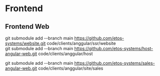 # Frontend

## Frontend Web
git submodule add --branch main  https://github.com/etos-systems/website.git code/clients/anggular/ssr/website <br />
git submodule add --branch main  https://github.com/etos-systems/host-angular-web.git code/clients/anggular/host <br />

git submodule add --branch main  https://github.com/etos-systems/sales-angular-web.git code/clients/anggular/site/sales <br />
